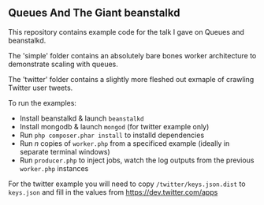 Queues And The Giant beanstalkd
-------------------------------

This repository contains example code for the talk I gave on Queues and beanstalkd.

The 'simple' folder contains an absolutely bare bones worker architecture to demonstrate scaling with queues.

The 'twitter' folder contains a slightly more fleshed out exmaple of crawling Twitter user tweets.

To run the examples:

* Install beanstalkd & launch `beanstalkd`
* Install mongodb & launch `mongod` (for twitter example only)
* Run `php composer.phar install` to installd dependencies
* Run *n* copies of `worker.php` from a specificed example (ideally in separate terminal windows)
* Run `producer.php` to inject jobs, watch the log outputs from the previous `worker.php` instances

For the twitter example you will need to copy `/twitter/keys.json.dist` to `keys.json` and fill in the values from https://dev.twitter.com/apps